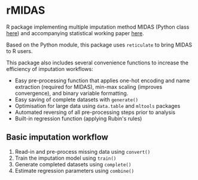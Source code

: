 # rMIDAS
R package implementing multiple imputation method MIDAS (Python class [here](https://github.com/ranjitlall/MIDAS)) and accompanying statistical working paper [here](https://doi.org/10.33774/apsa-2020-3tk40-v3).

Based on the Python module, this package uses `reticulate` to bring MIDAS to R users.

This package also includes several convenience functions to increase the efficiency of imputation workflows:

* Easy pre-processing function that applies one-hot encoding and name extraction (required for MIDAS), min-max scaling (improves convergence), and binary variable formatting.
* Easy saving of complete datasets with `generate()`
* Optimisation for large data using `data.table` and `mltools` packages
* Automated reversing of all pre-processing steps prior to analysis
* Built-in regression function (applying Rubin's rules) 

## Basic imputation workflow

1. Read-in and pre-process missing data using `convert()`
2. Train the imputation model using `train()`
3. Generate completed datasets using `complete()`
4. Estimate regression parameters using `combine()`